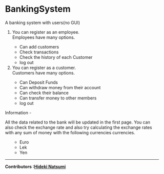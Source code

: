 # BankingSystem
A banking system with users(no GUI)

<ol>

<li>You can register as an employee.</li>
               Employees have many options.
<ul>
   <li>Can add customers</li>
   <li>Check transactions</li>
   <li>Check the history of each Customer</li>
   <li>log out</li>
  </ul>
   <li>You can register as a customer.</li>
                Customers have many options.
   </ol>
   <ol>
  <ul>
  
   <li>Can Deposit Funds</li>
   <li>Can withdraw money from their account</li>
   <li>Can check their balance</li>
   <li>Can transfer money to other members</li>
   <li>log out</li>
  </ul>
   </ol>
  Information
  -
  
  All the data related to the bank will be updated in the first page.
  You can also check the exchange rate and also try calculating the exchange rates with any sum of money with the following currencies currencies.
  <ol>
  <ul>
  <li>Euro</li>
  <li>Lek</li>
  <li>Yen</li>
  </ul>
  </ol>
  
  ---
<strong>Contributors :[Hideki Natsumi](https://github.com/HidekiNatsumi) 
